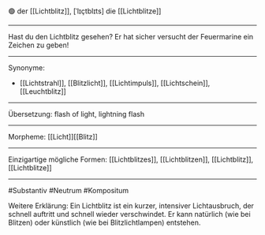 🟢 der [[Lichtblitz]], [ˈlɪçtblɪts]
die [[Lichtblitze]]

---
Hast du den Lichtblitz gesehen? Er hat sicher versucht der Feuermarine ein Zeichen zu geben!

---
Synonyme:
- [[Lichtstrahl]], [[Blitzlicht]], [[Lichtimpuls]], [[Lichtschein]], [[Leuchtblitz]]

---
Übersetzung: flash of light, lightning flash

---
Morpheme:
[[Licht]][[Blitz]]

---
Einzigartige mögliche Formen: [[Lichtblitzes]], [[Lichtblitzen]], [[Lichtblitz]], [[Lichtblitze]]

---
#Substantiv #Neutrum #Kompositum

Weitere Erklärung:
Ein Lichtblitz ist ein kurzer, intensiver Lichtausbruch, der schnell auftritt und schnell wieder verschwindet. Er kann natürlich (wie bei Blitzen) oder künstlich (wie bei Blitzlichtlampen) entstehen.